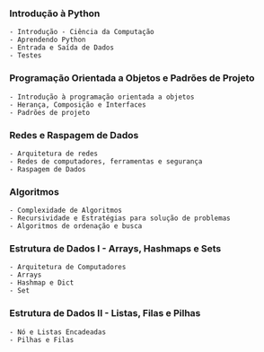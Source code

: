 ### Introdução à Python
    - Introdução - Ciência da Computação
    - Aprendendo Python
    - Entrada e Saída de Dados
    - Testes
### Programação Orientada a Objetos e Padrões de Projeto
    - Introdução à programação orientada a objetos
    - Herança, Composição e Interfaces
    - Padrões de projeto
### Redes e Raspagem de Dados
    - Arquitetura de redes
    - Redes de computadores, ferramentas e segurança
    - Raspagem de Dados
### Algoritmos
    - Complexidade de Algoritmos
    - Recursividade e Estratégias para solução de problemas
    - Algoritmos de ordenação e busca
### Estrutura de Dados I - Arrays, Hashmaps e Sets
    - Arquitetura de Computadores
    - Arrays
    - Hashmap e Dict
    - Set
### Estrutura de Dados II - Listas, Filas e Pilhas
    - Nó e Listas Encadeadas
    - Pilhas e Filas
